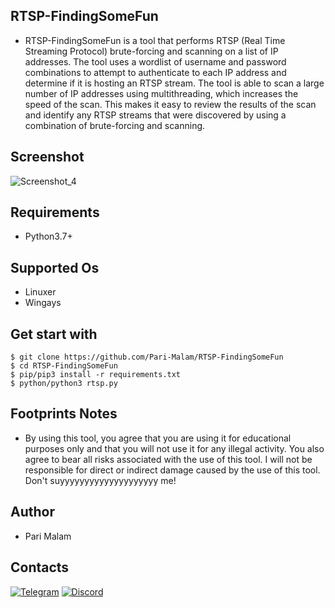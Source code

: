 ## RTSP-FindingSomeFun
- RTSP-FindingSomeFun is a tool that performs RTSP (Real Time Streaming Protocol) brute-forcing and scanning on a list of IP addresses. The tool uses a wordlist of username and password combinations to attempt to authenticate to each IP address and determine if it is hosting an RTSP stream. The tool is able to scan a large number of IP addresses using multithreading, which increases the speed of the scan. This makes it easy to review the results of the scan and identify any RTSP streams that were discovered by using a combination of brute-forcing and scanning.
## Screenshot
![Screenshot_4](https://github.com/Pari-Malam/RTSP-FindingSomeFun/assets/25004320/029ef7de-30b2-496f-b375-8d84e30389c1)
## Requirements
- Python3.7+
## Supported Os
- Linuxer
- Wingays
## Get start with
```
$ git clone https://github.com/Pari-Malam/RTSP-FindingSomeFun
$ cd RTSP-FindingSomeFun
$ pip/pip3 install -r requirements.txt
$ python/python3 rtsp.py
```
## Footprints Notes
- By using this tool, you agree that you are using it for educational purposes only and that you will not use it for any illegal activity. You also agree to bear all risks associated with the use of this tool. I will not be responsible for direct or indirect damage caused by the use of this tool. Don't suyyyyyyyyyyyyyyyyyyyy me!
## Author
- Pari Malam
## Contacts
[![Telegram](https://img.shields.io/badge/-Telegram-blue)](https://telegram.me/SurpriseMTFK)
[![Discord](https://img.shields.io/badge/-Discord-purple)](https://discordapp.com/users/829404192585678858)

